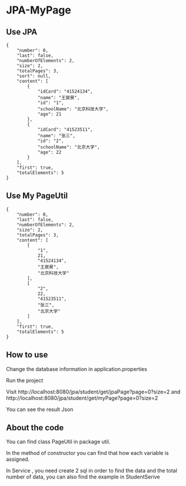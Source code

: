 # JPA-MyPage
## Use JPA
```
{
    "number": 0,
    "last": false,
    "numberOfElements": 2,
    "size": 2,
    "totalPages": 3,
    "sort": null,
    "content": [
        {
            "idCard": "41524134",
            "name": "王宸昊",
            "id": "1",
            "schoolName": "北京科技大学",
            "age": 21
        },
        {
            "idCard": "41523511",
            "name": "张三",
            "id": "2",
            "schoolName": "北京大学",
            "age": 22
        }
    ],
    "first": true,
    "totalElements": 5
}
```

## Use My PageUtil
```
{
    "number": 0,
    "last": false,
    "numberOfElements": 2,
    "size": 2,
    "totalPages": 3,
    "content": [
        [
            "1",
            21,
            "41524134",
            "王宸昊",
            "北京科技大学"
        ],
        [
            "2",
            22,
            "41523511",
            "张三",
            "北京大学"
        ]
    ],
    "first": true,
    "totalElements": 5
}
```

## How to use
Change the database information in application.properties  

Run the project  

Visit http://localhost:8080/jpa/student/get/jpaPage?page=0?size=2 and http://localhost:8080/jpa/student/get/myPage?page=0?size=2  

You can see the result Json

## About the code
You can find class PageUtil in package util.  


In the method of constructor you can find that how each variable is assigned.  

In Service , you need create 2 sql in order to find the data and the total number of data, you can also find the example in StudentSerive
